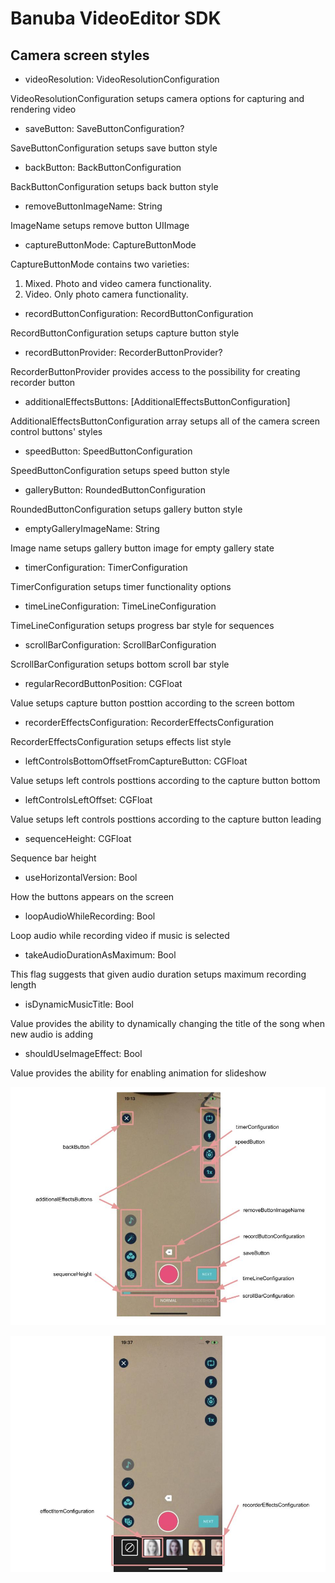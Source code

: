 # Banuba VideoEditor SDK
## Camera screen styles  

   - videoResolution: VideoResolutionConfiguration
   
  VideoResolutionConfiguration setups camera options for capturing and rendering video
  
  - saveButton: SaveButtonConfiguration?
  
  SaveButtonConfiguration setups save button style

  - backButton: BackButtonConfiguration
  
  BackButtonConfiguration setups back button style

  - removeButtonImageName: String
  
  ImageName setups remove button UIImage
  
  - сaptureButtonMode: CaptureButtonMode
  
  CaptureButtonMode contains two varieties:
  1. Mixed. Photo and video camera functionality.
  2. Video. Only photo camera functionality.
  
  - recordButtonConfiguration: RecordButtonConfiguration
  
  RecordButtonConfiguration setups capture button style
  
  - recordButtonProvider: RecorderButtonProvider?
  
  RecorderButtonProvider provides access to the possibility for creating recorder button
  
  - additionalEffectsButtons: [AdditionalEffectsButtonConfiguration]
  
   AdditionalEffectsButtonConfiguration array setups all of the camera screen control buttons' styles
  
  - speedButton: SpeedButtonConfiguration
  
  SpeedButtonConfiguration setups speed button style
 
  - galleryButton: RoundedButtonConfiguration
  
  RoundedButtonConfiguration setups gallery button style
  
  - emptyGalleryImageName: String
 
  Image name setups gallery button image for empty gallery state
 
  - timerConfiguration: TimerConfiguration
  
  TimerConfiguration setups timer functionality options
  
  - timeLineConfiguration: TimeLineConfiguration
  
  TimeLineConfiguration setups progress bar style for sequences
  
  - scrollBarConfiguration: ScrollBarConfiguration
  
  ScrollBarConfiguration setups bottom scroll bar style
  
  - regularRecordButtonPosition: CGFloat
  
  Value setups capture button posttion according to the screen bottom
  
  - recorderEffectsConfiguration: RecorderEffectsConfiguration
  
  RecorderEffectsConfiguration setups effects list style
  
  - leftControlsBottomOffsetFromCaptureButton: CGFloat
  
  Value setups left controls posttions according to the capture button bottom
  
  - leftControlsLeftOffset: CGFloat
  
  Value setups left controls posttions according to the capture button leading
  
  - sequenceHeight: CGFloat
  
  Sequence bar height
  
  - useHorizontalVersion: Bool
  
  How the buttons appears on the screen
  
  - loopAudioWhileRecording: Bool
  
  Loop audio while recording video if music is selected
  
  - takeAudioDurationAsMaximum: Bool
  
  This flag suggests that given audio duration setups maximum recording length
  
  - isDynamicMusicTitle: Bool
  
  Value provides the ability to dynamically changing the title of the song when new audio is adding
  
  - shouldUseImageEffect: Bool
  
  Value provides the ability for enabling animation for slideshow
  
  ![img](screenshots/RecorderConfiguration.jpg)
  
  ![img](screenshots/RecorderEffectsConfiguration.jpg)
